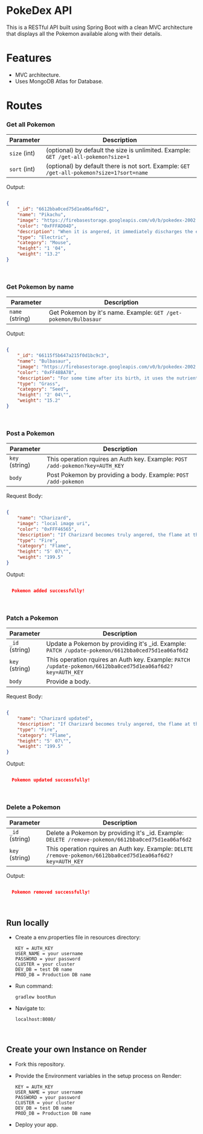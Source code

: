 # PokeDex API

This is a RESTful API built using Spring Boot with a clean MVC architecture that displays all the Pokemon available along with their details.

# Features

- MVC architecture.
- Uses MongoDB Atlas for Database.

# Routes

### Get all Pokemon

| Parameter    | Description                                                                                                                                                                                   |
| ------------ | --------------------------------------------------------------------------------------------------------------------------------------------------------------------------------------------- |
| `size` (int) | (optional) by default the size is unlimited. Example: `GET /get-all-pokemon?size=1`                                                                                                           |
| `sort` (int) | (optional) by default there is not sort. Example: `GET /get-all-pokemon?size=1?sort=name`                                                                                                     |

Output:

```json

{
    "_id": "6612bba0ced75d1ea06af6d2",
    "name": "Pikachu",
    "image": "https://firebasestorage.googleapis.com/v0/b/pokedex-2002.appspot.com/o/Pokemon%2FPikachu%20.png?alt=media&token=9e2f5ac2-6818-4fad-9e3f-81258418aa5a",
    "color": "0xFFFAD04D",
    "description": "When it is angered, it immediately discharges the energy stored in the pouches in its cheeks.",
    "type": "Electric",
    "category": "Mouse",
    "height": "1 '04",
    "weight": "13.2"
}
```

<br>

### Get Pokemon by name

| Parameter       | Description                                                                                                                                                                                   |
| --------------- | --------------------------------------------------------------------------------------------------------------------------------------------------------------------------------------------- |
| `name` (string) | Get Pokemon by it's name. Example: `GET /get-pokemon/Bulbasaur`                                                                                                                               |

Output:

```json

{
    "_id": "66115f5b647a215f0d1bc9c3",
    "name": "Bulbasaur",
    "image": "https://firebasestorage.googleapis.com/v0/b/pokedex-2002.appspot.com/o/Pokemon%2FBulbasaur.png?alt=media&token=daac3ff8-9f15-4d50-aae2-27c703ca1452",
    "color": "0xFF48BA78",
    "description": "For some time after its birth, it uses the nutrients that are packed into the seed on its back in order to grow.",
    "type": "Grass",
    "category": "Seed",
    "height": "2' 04\"",
    "weight": "15.2"
}
```

<br>

### Post a Pokemon

| Parameter       | Description                                                                                                                                                                                   |
| --------------- | --------------------------------------------------------------------------------------------------------------------------------------------------------------------------------------------- |
| `key` (string)  | This operation rquires an Auth key. Example: `POST /add-pokemon?key=AUTH_KEY`                                                                                                                 |
| `body`          | Post Pokemon by providing a body. Example: `POST /add-pokemon`                                                                                                                                |


Request Body:

```json

{
    "name": "Charizard",
    "image": "local image uri",
    "color": "0xFFF46565",
    "description": "If Charizard becomes truly angered, the flame at the tip of its tail burns in a light blue shade.",
    "type": "Fire",
    "category": "Flame",
    "height": "5' 07\"",
    "weight": "199.5"
}
```

Output:

```json

  Pokemon added successfully!
```

<br>

### Patch a Pokemon

| Parameter       | Description                                                                                                                                                                                   |
| --------------- | --------------------------------------------------------------------------------------------------------------------------------------------------------------------------------------------- |
| `_id` (string)  | Update a Pokemon by providing it's _id. Example: `PATCH /update-pokemon/6612bba0ced75d1ea06af6d2`                                                                                             |
| `key` (string)  | This operation rquires an Auth key. Example: `PATCH /update-pokemon/6612bba0ced75d1ea06af6d2?key=AUTH_KEY`                                                                                    |
| `body`          | Provide a body.                                                                                                                                                                               |


Request Body:

```json

{
    "name": "Charizard updated",
    "description": "If Charizard becomes truly angered, the flame at the tip of its tail burns in a light blue shade.",
    "type": "Fire",
    "category": "Flame",
    "height": "5' 07\"",
    "weight": "199.5"
}
```

Output:

```json

  Pokemon updated successfully!
```

<br>

### Delete a Pokemon

| Parameter       | Description                                                                                                                                                                                   |
| --------------- | --------------------------------------------------------------------------------------------------------------------------------------------------------------------------------------------- |
| `_id` (string)  | Delete a Pokemon by providing it's _id. Example: `DELETE /remove-pokemon/6612bba0ced75d1ea06af6d2`                                                                                            |
| `key` (string)  | This operation rquires an Auth key. Example: `DELETE /remove-pokemon/6612bba0ced75d1ea06af6d2?key=AUTH_KEY`                                                                                   |


Output:

```json

  Pokemon removed successfully!
```

<br>

## Run locally

- Create a env.properties file in resources directory:

  ```
  KEY = AUTH_KEY
  USER_NAME = your username
  PASSWORD = your password
  CLUSTER = your cluster
  DEV_DB = test DB name
  PROD_DB = Production DB name
  ```

- Run command:

  ```
  gradlew bootRun
  ```

- Navigate to:
  
  ```
  localhost:8080/
  ```

<br>

## Create your own Instance on Render

- Fork this repository.
- Provide the Environment variables in the setup process on Render:

  ```
  KEY = AUTH_KEY
  USER_NAME = your username
  PASSWORD = your password
  CLUSTER = your cluster
  DEV_DB = test DB name
  PROD_DB = Production DB name
  ```
    
- Deploy your app.
